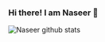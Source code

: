 ### Hi there! I am Naseer 👋
![Naseer github stats](https://github-readme-stats.vercel.app/api?username=naseer2426&show_icons=true&count_private=true&theme=radical)

